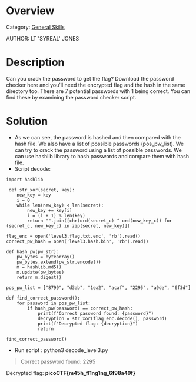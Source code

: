 # Overview 
Category: [General Skills]()

AUTHOR: LT 'SYREAL' JONES

# Description
Can you crack the password to get the flag?
Download the password checker here and you'll need the encrypted flag and the hash in the same directory too.
There are 7 potential passwords with 1 being correct. You can find these by examining the password checker script.

# Solution
- As we can see, the password is hashed and then compared with the hash file. We also have a list of possible passwords (pos_pw_list). We can try to crack the password using a list of possible passwords. We can use hashlib library to hash passwords and compare them with hash file.
- Script decode:
```
import hashlib

 def str_xor(secret, key):
    new_key = key
    i = 0
    while len(new_key) < len(secret):
        new_key += key[i]
        i = (i + 1) % len(key)
        return "".join([chr(ord(secret_c) ^ ord(new_key_c)) for (secret_c, new_key_c) in zip(secret, new_key)])

flag_enc = open('level3.flag.txt.enc', 'rb').read()
correct_pw_hash = open('level3.hash.bin', 'rb').read()

def hash_pw(pw_str):
    pw_bytes = bytearray()
    pw_bytes.extend(pw_str.encode())
    m = hashlib.md5()
    m.update(pw_bytes)
    return m.digest()

pos_pw_list = ["8799", "d3ab", "1ea2", "acaf", "2295", "a9de", "6f3d"]

def find_correct_password():
    for password in pos_pw_list:
        if hash_pw(password) == correct_pw_hash:
            print(f"Correct password found: {password}")
            decryption = str_xor(flag_enc.decode(), password)
            print(f"Decrypted flag: {decryption}")
            return

find_correct_password()
```
- Run script : python3 decode_level3.py 
>Correct password found: 2295

Decrypted flag: **picoCTF{m45h_fl1ng1ng_6f98a49f}**

